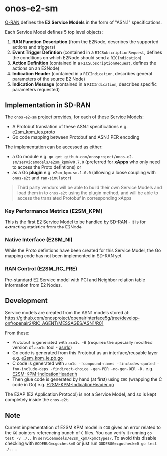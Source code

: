 # onos-e2-sm
[O-RAN] defines the **E2 Service Models** in the form of "ASN.1" specifications. 

Each Service Model defines 5 top level objects:
1. **RAN Function Description** (from the E2Node, describes the supported actions and triggers)
1. **Event Trigger Defintion** (contained in a `RICSubscriptionRequest`, defines the conditions on which E2Node should send a `RICIndication`)
1. **Action Definition** (contained in a `RICSubscriptionRequest`, defines the actions on an E2Node)
1. **Indication Header** (contained in a `RICIndication`, describes general parameters of the source E2 Node)
1. **Indication Message** (contained in a `RICIndication`, describes specific parameters requested)

## Implementation in SD-RAN
The `onos-e2-sm` project provides, for each of these Service Models:
* A Protobuf translation of these ASN.1 specifications e.g. [e2sm_kpm_ies.proto](servicemodels/e2sm_kpm/v1beta1/e2sm_kpm_ies.proto)
* Go code mapping between Protobuf and ASN.1 PER encoding

The implementation can be accessed as either:
* a Go module e.g. `go get github.com/onosproject/onos-e2-sm/servicemodels/e2sm_kpm@v0.7.0`
  (preferred for **xApps** who only need to access the Proto defintions) or
* as a Go **plugin** e.g. `e2sm_kpm.so.1.0.0` (allowing a loose coupling with `onos-e2t` and `ran-simulator`)

> Third party vendors will be able to build their own Service Models and load them in to `onos-e2t` using the plugin method,
> and will be able to access the translated Protobuf in corresponding xApps

### Key Performance Metrics (E2SM_KPM)
This is the first E2 Service Model to be handled by SD-RAN - it is for extracting statistics from the E2Node

### Native Interface (E2SM_NI)
While the Proto defintions have been created for this Service Model, the Go mapping code has not been implemented in SD-RAN yet

### RAN Control (E2SM_RC_PRE)
Pre-standard E2 Service model with PCI and Neighbor relation table information from E2 Nodes.

## Development
Service models are created from the ASN1 models stored at:
https://github.com/onosproject/openairinterface5g/tree/develop-onf/openair2/RIC_AGENT/MESSAGES/ASN1/R01

From these:

* Protobuf is generated with `asn1c -B` (requires the specially modified version of `asn1c` tool - [asn1c](https://github.com/onosproject/asn1c))
* Go code is generated from this Protobuf as an interface/reusable layer e.g. [e2sm_kpm_ie.pb.go](servicemodels/e2sm_kpm/v1beta1/e2sm-kpm-ies/e2sm_kpm_ies.pb.go)
* C code is generated with `asn1c -fcompound-names -fincludes-quoted -fno-include-deps -findirect-choice -gen-PER -no-gen-OER -D.` e.g. [E2SM-KPM-IndicationHeader.h](servicemodels/e2sm_kpm/kpmctypes/E2SM-KPM-IndicationHeader.h)
* Then glue code is generated by hand (at first) using `CGO` (wrapping the C code in Go) e.g. [E2SM-KPM-IndicationHeader.go](servicemodels/e2sm_kpm/kpmctypes/E2SM-KPM-IndicationHeader.go)

The E2AP (E2 Application Protocol) is not a Service Model, and so is kept completely inside the `onos-e2t`.

## Note
Current implementation of E2SM KPM model in `CGO` gives an error related to the `GO` pointers referencing bunch of `C` files. 
You can verify it running `go test -v ./..` in `servicemodels/e2sm_kpm/kpmctypes/`.
To avoid this disable checking with `GODEBUG=cgocheck=0` or just run `GODEBUG=cgocheck=0 go test ./...`.

[O-RAN]: https://www.o-ran.org/
